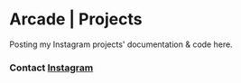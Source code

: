# Arcade | Projects
Posting my Instagram projects' documentation & code here.

### Contact [Instagram](https://www.instagram.com/itsarc4de/)